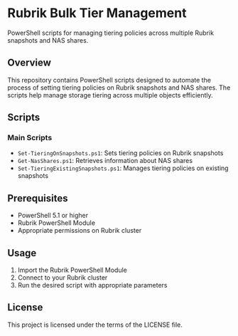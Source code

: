 # Rubrik Bulk Tier Management

PowerShell scripts for managing tiering policies across multiple Rubrik snapshots and NAS shares.

## Overview

This repository contains PowerShell scripts designed to automate the process of setting tiering policies on Rubrik snapshots and NAS shares. The scripts help manage storage tiering across multiple objects efficiently.

## Scripts

### Main Scripts
- `Set-TieringOnSnapshots.ps1`: Sets tiering policies on Rubrik snapshots
- `Get-NasShares.ps1`: Retrieves information about NAS shares
- `Set-TieringExistingSnapshots.ps1`: Manages tiering policies on existing snapshots

## Prerequisites

- PowerShell 5.1 or higher
- Rubrik PowerShell Module
- Appropriate permissions on Rubrik cluster

## Usage

1. Import the Rubrik PowerShell Module
2. Connect to your Rubrik cluster
3. Run the desired script with appropriate parameters

## License

This project is licensed under the terms of the LICENSE file.